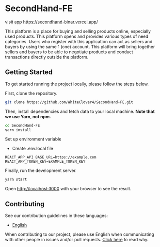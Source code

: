 # SecondHand-FE
<!-- prettier-ignore-start -->
<!-- markdownlint-disable -->
<!-- ALL-CONTRIBUTORS-BADGE:START - Do not remove or modify this section -->
visit app https://secondhand-binar.vercel.app/

This platform is a place for buying and selling products online, especially used products. This platform opens and provides various types of need categories. Users who register with this application can act as sellers and buyers by using the same 1 (one) account. This platform will bring together sellers and buyers to be able to negotiate products and conduct transactions directly outside the platform.

## Getting Started

To get started running the project locally, please follow the steps below.

First, clone the repository.

```bash
git clone https://github.com/WhiteClover4/SecondHand-FE.git
```

Then, install dependencies and fetch data to your local machine. **Note that we use Yarn, not npm.**

```bash
cd SecondHand-FE
yarn install
```

Set up environment variable
- Create .env.local file
```
REACT_APP_API_BASE_URL=https://example.com
REACT_APP_TOKEN_KEY=EXAMPLE_TOKEN_KEY
```

Finally, run the development server.

```bash
yarn start
```

Open [http://localhost:3000](http://localhost:3000) with your browser to see the result.

## Contributing

See our contribution guidelines in these languages:

- [English](CONTRIBUTING.md)

When contributing to our project, please use English when communicating with other people in issues and/or pull requests. [Click here](CONTRIBUTING.md#why-are-we-using-english-in-our-issues--prs) to read why.
